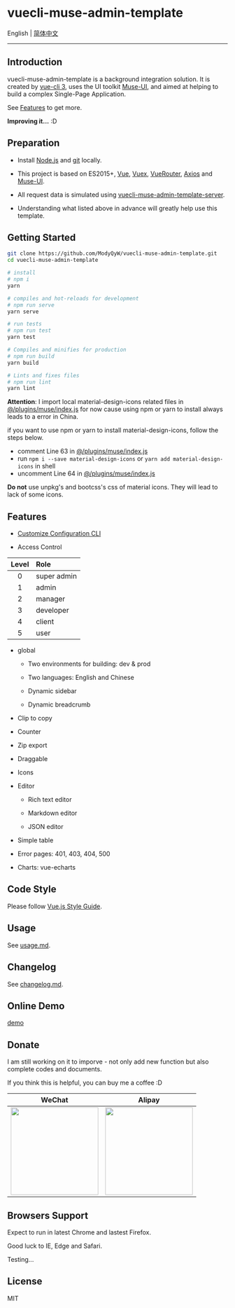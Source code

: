 # vuecli-muse-admin-template

English | [简体中文](./README_CN.md)

---

## Introduction

vuecli-muse-admin-template is a background integration solution. It is created by [vue-cli 3](https://cli.vuejs.org/), uses the UI toolkit [Muse-UI](https://muse-ui.org/), and aimed at helping to build a complex Single-Page Application.

See [Features](#Features) to get more.

**Improving it...** :D

## Preparation

- Install [Node.js](https://nodejs.org/en/) and [git](https://git-scm.com/) locally.

- This project is based on ES2015+, [Vue](https://vuejs.org/), [Vuex](https://vuex.vuejs.org/), [VueRouter](https://router.vuejs.org/guide/), [Axios](https://github.com/axios/axios) and [Muse-UI](https://muse-ui.org/).

- All request data is simulated using [vuecli-muse-admin-template-server](https://github.com/ModyQyW/vuecli-muse-admin-template-server).

- Understanding what listed above in advance will greatly help use this template.

## Getting Started

```sh
git clone https://github.com/ModyQyW/vuecli-muse-admin-template.git
cd vuecli-muse-admin-template

# install
# npm i
yarn

# compiles and hot-reloads for development
# npm run serve
yarn serve

# run tests
# npm run test
yarn test

# Compiles and minifies for production
# npm run build
yarn build

# Lints and fixes files
# npm run lint
yarn lint
```

**Attention**: I import local material-design-icons related files in [@/plugins/muse/index.js](./src/plugins/muse/index.js) for now cause using npm or yarn to install always leads to a error in China.

if you want to use npm or yarn to install material-design-icons, follow the steps below.

- comment Line 63 in [@/plugins/muse/index.js](./src/plugins/muse/index.js)
- run `npm i --save material-design-icons` or `yarn add material-design-icons` in shell
- uncomment Line 64 in [@/plugins/muse/index.js](./src/plugins/muse/index.js)

**Do not** use unpkg's and bootcss's css of material icons. They will lead to lack of some icons.

## Features

- [Customize Configuration CLI](https://cli.vuejs.org/config/)

- Access Control

|Level|Role|
|:-:|:--|
|0|super admin|
|1|admin|
|2|manager|
|3|developer|
|4|client|
|5|user|

- global

  - Two environments for building: dev & prod

  - Two languages: English and Chinese

  - Dynamic sidebar

  - Dynamic breadcrumb

- Clip to copy

- Counter

- Zip export

- Draggable

- Icons

- Editor

  - Rich text editor

  - Markdown editor

  - JSON editor

- Simple table

- Error pages: 401, 403, 404, 500

- Charts: vue-echarts

## Code Style

Please follow [Vue.js Style Guide](https://vuejs.org/v2/style-guide/index.html).

## Usage

See [usage.md](./docs/usage.md).

## Changelog

See [changelog.md](./docs/changelog.md).

## Online Demo

[demo](https://modyqyw.top/vuecli-muse-admin-template/dist/#/signin)

## Donate

I am still working on it to imporve - not only add new function but also complete codes and documents.

If you think this is helpful, you can buy me a coffee :D

|WeChat|Alipay|
|:-:|:-:|
|<img src="https://raw.githubusercontent.com/ModyQyW/Pictures/master/wechat.png" style="height: 200px;"/>|<img src="https://raw.githubusercontent.com/ModyQyW/Pictures/master/alipay.jpg" style="height: 200px;" />|

## Browsers Support

Expect to run in latest Chrome and lastest Firefox.

Good luck to IE, Edge and Safari.

Testing...

## License

MIT